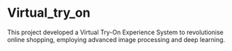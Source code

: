 # Virtual_try_on
This project developed a Virtual Try-On Experience System to revolutionise online shopping, employing advanced image processing and deep learning.
